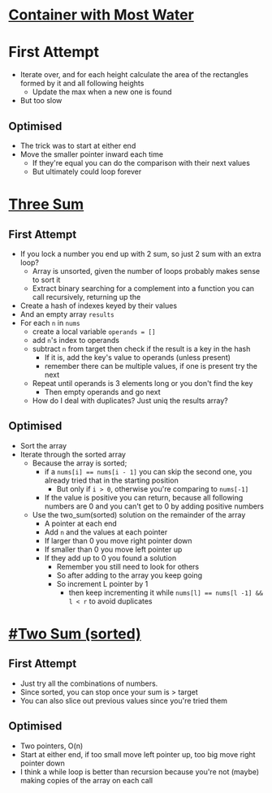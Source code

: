 # [Container with Most Water](https://leetcode.com/problems/container-with-most-water/)
# First Attempt
- Iterate over, and for each height calculate the area of the rectangles formed by it and all following heights
	- Update the max when a new one is found
- But too slow
## Optimised
- The trick was to start at either end
- Move the smaller pointer inward each time
	- If they're equal you can do the comparison with their next values
	- But ultimately could loop forever

# [Three Sum](https://leetcode.com/problems/3sum/description/)
## First Attempt
- If you lock a number you end up with 2 sum, so just 2 sum with an extra loop?
	- Array is unsorted, given the number of loops probably makes sense to sort it
	- Extract binary searching for a complement into a function you can call recursively, returning up the 
- Create a hash of indexes keyed by their values
- And an empty array `results`
- For each `n` in `nums`
	- create a local variable `operands = []`
	- add `n`'s index to operands
	- subtract `n` from target then check if the result is a key in the hash
		- If it is, add the key's value to operands (unless present)
		- remember there can be multiple values, if one is present try the next
	- Repeat until operands is 3 elements long or you don't find the key
		- Then empty operands and go next
	- How do I deal with duplicates? Just uniq the results array?
## Optimised
- Sort the array
- Iterate through the sorted array
	- Because the array is sorted;
		- if a `nums[i] == nums[i - 1]` you can skip the second one, you already tried that in the starting position
			- But only if `i > 0`, otherwise you're comparing to `nums[-1]`
		- If the value is positive you can return, because all following numbers are 0 and you can't get to 0 by adding positive numbers
	- Use the two_sum(sorted) solution on the remainder of the array
		- A pointer at each end
		- Add `n` and the values at each pointer
		- If larger than 0 you move right pointer down
		- If smaller than 0 you move left pointer up
		- If they add up to 0 you found a solution
			- Remember you still need to look for others
			- So after adding to the array you keep going
			- So increment L pointer by 1
				- then keep incrementing it while `nums[l] == nums[l -1] && l < r` to avoid duplicates
# [#Two Sum (sorted)](https://leetcode.com/problems/two-sum-ii-input-array-is-sorted/description/)
## First Attempt
- Just try all the combinations of numbers.
- Since sorted, you can stop once your sum is > target
- You can also slice out previous values since you're tried them
## Optimised
- Two pointers, O(n)
- Start at either end, if too small move left pointer up, too big move right pointer down
- I think a while loop is better than recursion because you're not (maybe) making copies of the array on each call
